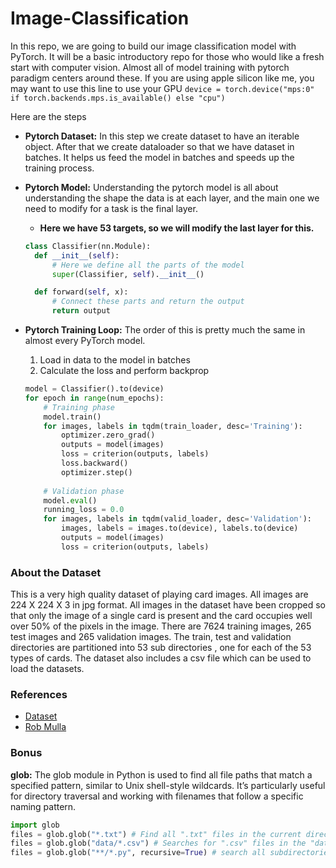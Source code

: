 # Image-Classification

In this repo, we are going to build our image classification model with PyTorch. It will be a basic introductory repo for those who would like a fresh start with computer vision.
Almost all of model training with pytorch paradigm centers around these. If you are using apple silicon like me, you may want to use this line to use your GPU `device = torch.device("mps:0" if torch.backends.mps.is_available() else "cpu")`

Here are the steps
- **Pytorch Dataset:** In this step we create dataset to have an iterable object. After that we create dataloader so that we have dataset in batches. It helps us feed the model in batches and speeds up the training process.
- **Pytorch Model:** Understanding the pytorch model is all about understanding the shape the data is at each layer, and the main one we need to modify for a task is the final layer.
  - **Here we have 53 targets, so we will modify the last layer for this.**
  ```python
  class Classifier(nn.Module):
    def __init__(self):
        # Here we define all the parts of the model
        super(Classifier, self).__init__()

    def forward(self, x):
        # Connect these parts and return the output
        return output
  ```
- **Pytorch Training Loop:** The order of this is pretty much the same in almost every PyTorch model.
  1. Load in data to the model in batches
  2. Calculate the loss and perform backprop

  ```python
  model = Classifier().to(device)
  for epoch in range(num_epochs):
      # Training phase
      model.train()
      for images, labels in tqdm(train_loader, desc='Training'):
          optimizer.zero_grad()
          outputs = model(images)
          loss = criterion(outputs, labels)
          loss.backward()
          optimizer.step()
      
      # Validation phase
      model.eval()
      running_loss = 0.0
      for images, labels in tqdm(valid_loader, desc='Validation'):
          images, labels = images.to(device), labels.to(device)
          outputs = model(images)
          loss = criterion(outputs, labels)
  ```
### About the Dataset
This is a very high quality dataset of playing card images. All images are 224 X 224 X 3 in jpg format. All images in the dataset have been cropped so that only the image of a single card is present and the card occupies well over 50% of the pixels in the image. There are 7624 training images, 265 test images and 265 validation images. The train, test and validation directories are partitioned into 53 sub directories , one for each of the 53 types of cards. The dataset also includes a csv file which can be used to load the datasets.
### References
- [Dataset](https://www.kaggle.com/datasets/gpiosenka/cards-image-datasetclassification?resource=download)
- [Rob Mulla](https://www.youtube.com/watch?v=tHL5STNJKag)

### Bonus
**glob:** The glob module in Python is used to find all file paths that match a specified pattern, similar to Unix shell-style wildcards.
It’s particularly useful for directory traversal and working with filenames that follow a specific naming pattern.
```python
import glob
files = glob.glob("*.txt") # Find all ".txt" files in the current directory
files = glob.glob("data/*.csv") # Searches for ".csv" files in the "data" directory
files = glob.glob("**/*.py", recursive=True) # search all subdirectories with the ** pattern and recursive=True
```